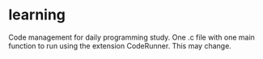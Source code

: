 # learning
Code management for daily programming study.
One .c file with one main function to run using the extension CodeRunner.
This may change.
